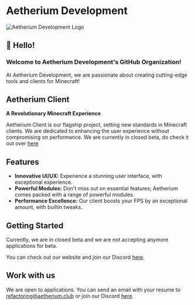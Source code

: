 # Aetherium Development

![Aetherium Development Logo](https://github.com/Aetherium-Development/.github/assets/143757135/9682cb33-1231-4f75-95e0-363ce84a5ac9)

## 👋 Hello!
### Welcome to Aetherium Development's GitHub Organization!

At Aetherium Development, we are passionate about creating cutting-edge tools and clients for Minecraft!

## Aetherium Client

**A Revolutionary Minecraft Experience**

Aetherium Client is our flagship project, setting new standards in Minecraft clients. We are dedicated to enhancing the user experience without compromising on performance. We are currently in closed beta, do check it out over [here](https:/aetherium.club)

## Features

- **Innovative UI/UX:** Experience a stunning user interface, with exceptional experience.
- **Powerful Modules:** Don't miss out on essential features; Aetherium comes packed with a range of powerful modules.
- **Performance Excellence:** Our client boosts your FPS by an exceptional amount, with builtin tweaks.

## Getting Started

Currently, we are in closed beta and we are not accepting anymore applications for beta.

You can check out our website and join our Discord [here](https://aetherium.club).

## Work with us

We are open to applications. You can send an email with your resume to [refactoring@aetherium.club](mailto:refactoring@aetherium.club) or join our Discord [here](https://aetherium.club).

